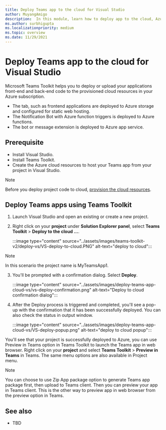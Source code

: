 ```yaml
---
title: Deploy Teams app to the cloud for Visual Studio
author: MuyangAmigo
description:  In this module, learn how to deploy app to the cloud, Azure, or SharePoint and deploy Teams apps using Teams Toolkit in Visual Studio
ms.author: surbhigupta
ms.localizationpriority: medium
ms.topic: overview
ms.date: 11/29/2021
---
```


# Deploy Teams app to the cloud for Visual Studio

Microsoft Teams Toolkit helps you to deploy or upload your applications front-end and back-end code to the provisioned cloud resources in your Azure subscription.

* The tab, such as frontend applications are deployed to Azure storage and configured for static web hosting.
* The Notification Bot with Azure function triggers is deployed to Azure functions.
* The bot or message extension is deployed to Azure app service.

## Prerequisite

* Install Visual Studio.
* Install Teams Toolkit.
* Create the Azure cloud resources to host your Teams app from your project in Visual Studio.

> [!NOTE]
> Before you deploy project code to cloud, [provision the cloud resources](provision.md).

## Deploy Teams apps using Teams Toolkit

1. Launch Visual Studio and open an existing or create a new project.
2. Right click on your **project** under **Solution Explorer panel**, select **Teams Toolkit** > **Deploy to the cloud …**.

   :::image type="content" source="../assets/images/teams-toolkit-v2/deploy-vs/VS-deploy-to-cloud.PNG" alt-text="deploy to cloud":::

> [!NOTE]
> In this scenario the project name is MyTeamsApp1.

3. You'll be prompted with a confirmation dialog. Select **Deploy**.

   :::image type="content" source="../assets/images/deploy-teams-app-cloud-vs/vs-deploy-confirmation.png" alt-text="Deploy to cloud confirmation dialog":::

4. After the Deploy process is triggered and completed, you'll see a pop-up with the confirmation that it has been successfully deployed. You can also check the status in output window.

   :::image type="content" source="../assets/images/deploy-teams-app-cloud-vs/VS-deploy-popup.png" alt-text="deploy to cloud popup":::

You'll see that your project is successfully deployed to Azure, you can use Preview in Teams option in Teams Toolkit to launch the Teams app in web browser. Right click on your **project** and select **Teams Toolkit** > **Preview in Teams** in Teams. The same menu options are also available in Project menu.

> [!NOTE]
> You can choose to use Zip App package option to generate Teams app package first, then upload to Teams client. Then you can preview your app in Teams client. This is the other way to preview app in web browser from the preview option in Teams.

## See also

* TBD
